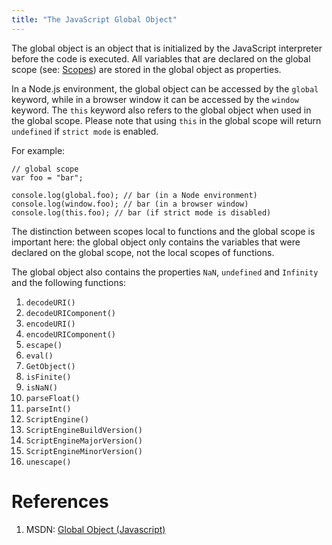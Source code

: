```yaml
---
title: "The JavaScript Global Object"
---
```


The global object is an object that is initialized by the JavaScript interpreter before the code is executed. All variables that are declared on the global scope (see: [Scopes](http://forum.freecodecamp.com/t/scopes-in-javascript/14696)) are stored in the global object as properties.

In a Node.js environment, the global object can be accessed by the `global` keyword, while in a browser window it can be accessed by the `window` keyword. The `this` keyword also refers to the global object when used in the global scope. Please note that using `this` in the global scope will return `undefined` if `strict mode` is enabled.

For example:

    // global scope
    var foo = "bar";

    console.log(global.foo); // bar (in a Node environment)
    console.log(window.foo); // bar (in a browser window)
    console.log(this.foo); // bar (if strict mode is disabled)

The distinction between scopes local to functions and the global scope is important here: the global object only contains the variables that were declared on the global scope, not the local scopes of functions.

The global object also contains the properties `NaN`, `undefined` and `Infinity` and the following functions:

1.  `decodeURI()`
2.  `decodeURIComponent()`
3.  `encodeURI()`
4.  `encodeURIComponent()`
5.  `escape()`
6.  `eval()`
7.  `GetObject()`
8.  `isFinite()`
9.  `isNaN()`
10.  `parseFloat()`
11.  `parseInt()`
12.  `ScriptEngine()`
13.  `ScriptEngineBuildVersion()`
14.  `ScriptEngineMajorVersion()`
15.  `ScriptEngineMinorVersion()`
16.  `unescape()`

# References

1.  MSDN: [Global Object (Javascript)](https://msdn.microsoft.com/en-us/library/52f50e9t(v=vs.94).aspx)
